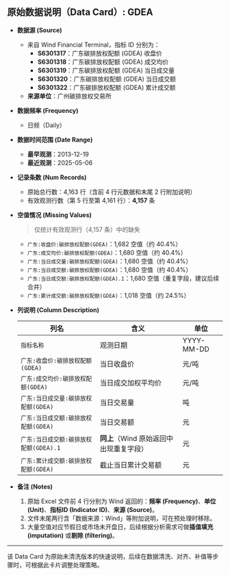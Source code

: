 ## 原始数据说明（Data Card）: GDEA

- **数据源 (Source)**

  - 来自 Wind Financial Terminal，指标 ID 分别为：
    - **S6301317**：广东碳排放权配额 (GDEA) 收盘价
    - **S6301318**：广东碳排放权配额 (GDEA) 成交均价
    - **S6301319**：广东碳排放权配额 (GDEA) 当日成交量
    - **S6301320**：广东碳排放权配额 (GDEA) 当日成交额
    - **S6301322**：广东碳排放权配额 (GDEA) 累计成交额
  - **来源单位**：广州碳排放权交易所

- **数据频率 (Frequency)**

  - 日频（Daily）

- **数据时间范围 (Date Range)**

  - **最早观测**：2013-12-19
  - **最近观测**：2025-05-06

- **记录条数 (Num Records)**

  - 原始总行数：4,163 行（含前 4 行元数据和末尾 2 行附加说明）
  - 有效观测行数（第 5 行至第 4,161 行）：**4,157** 条

- **空值情况 (Missing Values)**

  > 仅统计有效观测行（4,157 条）中的缺失

  - `广东:收盘价:碳排放权配额(GDEA)`：1,682 空值（约 40.4%）
  - `广东:成交均价:碳排放权配额(GDEA)`：1,680 空值（约 40.4%）
  - `广东:当日成交量:碳排放权配额(GDEA)`：1,680 空值（约 40.4%）
  - `广东:当日成交额:碳排放权配额(GDEA)`：1,680 空值（约 40.4%）
  - `广东:当日成交额:碳排放权配额(GDEA).1`：1,680 空值（重复字段，建议后续合并）
  - `广东:累计成交额:碳排放权配额(GDEA)`：1,018 空值（约 24.5%）

- **列说明 (Column Description)**

  | 列名                                   | 含义                                    | 单位       |
  | -------------------------------------- | --------------------------------------- | ---------- |
  | `指标名称`                             | 观测日期                                | YYYY-MM-DD |
  | `广东:收盘价:碳排放权配额(GDEA)`       | 当日收盘价                              | 元/吨      |
  | `广东:成交均价:碳排放权配额(GDEA)`     | 当日成交加权平均价                      | 元/吨      |
  | `广东:当日成交量:碳排放权配额(GDEA)`   | 当日交易量                              | 吨         |
  | `广东:当日成交额:碳排放权配额(GDEA)`   | 当日交易额                              | 元         |
  | `广东:当日成交额:碳排放权配额(GDEA).1` | **同上**（Wind 原始返回中出现重复字段） | 元         |
  | `广东:累计成交额:碳排放权配额(GDEA)`   | 截止当日累计交易额                      | 元         |

- **备注 (Notes)**

  1. 原始 Excel 文件前 4 行分别为 Wind 返回的：**频率 (Frequency)**、**单位 (Unit)**、**指标ID (Indicator ID)**、**来源 (Source)**。
  2. 文件末尾两行含「数据来源：Wind」等附加说明，可在预处理时移除。
  3. 大量空值对应节假日或市场未开盘日，后续根据分析需求可做**插值填充 (imputation)** 或**剔除 (filtering)**。

------

该 Data Card 为原始未清洗版本的快速说明，后续在数据清洗、对齐、补值等步骤时，可根据此卡片调整处理策略。